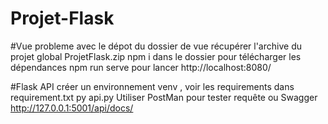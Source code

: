 # Projet-Flask

#Vue
  probleme avec le dépot du dossier de vue 
  récupérer l'archive du projet global ProjetFlask.zip
  npm i dans le dossier pour télécharger les dépendances
  npm run serve pour lancer
  http://localhost:8080/
  
#Flask API
  créer un environnement venv , voir les requirements dans requirement.txt
  py api.py
  Utiliser PostMan pour tester requête ou Swagger http://127.0.0.1:5001/api/docs/
